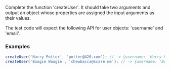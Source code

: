 Complete the function 'createUser'. It should take two arguments and output an object whose properties are assigned the input arguments as their values.

The test code will expect the following API for user objects: 'username' and 'email'.

### Examples

```js
createUser('Harry Potter', 'potter@420.com'); // -> {username: 'Harry Potter', email: 'potter@420.me'}
createUser('Boogie Woogie', 'chewbacca@scare.me'); // -> {username: 'Boogie Woogie', email: 'chewbacca@scare.me'}
```
